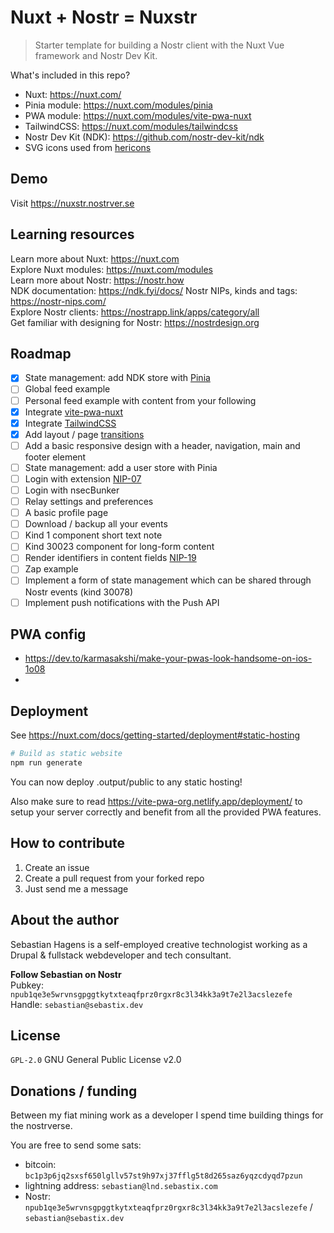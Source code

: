 # Nuxt + Nostr = Nuxstr
> Starter template for building a Nostr client with the Nuxt Vue framework and Nostr Dev Kit.

What's included in this repo?
+ Nuxt: https://nuxt.com/
+ Pinia module: https://nuxt.com/modules/pinia
+ PWA module: https://nuxt.com/modules/vite-pwa-nuxt
+ TailwindCSS: https://nuxt.com/modules/tailwindcss
+ Nostr Dev Kit (NDK): https://github.com/nostr-dev-kit/ndk
+ SVG icons used from [hericons](https://heroicons.com/)

## Demo

Visit https://nuxstr.nostrver.se

## Learning resources

Learn more about Nuxt: https://nuxt.com  
Explore Nuxt modules: https://nuxt.com/modules  
Learn more about Nostr: https://nostr.how  
NDK documentation: https://ndk.fyi/docs/ 
Nostr NIPs, kinds and tags: https://nostr-nips.com/  
Explore Nostr clients: https://nostrapp.link/apps/category/all  
Get familiar with designing for Nostr: https://nostrdesign.org

## Roadmap
- [x] State management: add NDK store with [Pinia](https://nuxt.com/modules/pinia)
- [ ] Global feed example
- [ ] Personal feed example with content from your following
- [x] Integrate [vite-pwa-nuxt](https://nuxt.com/modules/vite-pwa-nuxt)
- [x] Integrate [TailwindCSS](https://nuxt.com/modules/tailwindcss)
- [x] Add layout / page [transitions](https://nuxt.com/docs/getting-started/transitions#layout-transitions) 
- [ ] Add a basic responsive design with a header, navigation, main and footer element
- [ ] State management: add a user store with Pinia
- [ ] Login with extension [NIP-07](https://nostr-nips.com/nip-07)
- [ ] Login with nsecBunker
- [ ] Relay settings and preferences
- [ ] A basic profile page
- [ ] Download / backup all your events
- [ ] Kind 1 component short text note
- [ ] Kind 30023 component for long-form content
- [ ] Render identifiers in content fields [NIP-19](https://nostr-nips.com/nip-19) 
- [ ] Zap example
- [ ] Implement a form of state management which can be shared through Nostr events (kind 30078)
- [ ] Implement push notifications with the Push API

## PWA config
* https://dev.to/karmasakshi/make-your-pwas-look-handsome-on-ios-1o08
* 

## Deployment

See https://nuxt.com/docs/getting-started/deployment#static-hosting
```bash
# Build as static website
npm run generate
```
You can now deploy .output/public to any static hosting!

Also make sure to read https://vite-pwa-org.netlify.app/deployment/ to setup your server correctly and benefit from all the provided PWA features. 

## How to contribute

1. Create an issue
2. Create a pull request from your forked repo
3. Just send me a message

## About the author

Sebastian Hagens is a self-employed creative technologist working as a Drupal & fullstack webdeveloper and tech consultant.

**Follow Sebastian on Nostr**  
Pubkey: `npub1qe3e5wrvnsgpggtkytxteaqfprz0rgxr8c3l34kk3a9t7e2l3acslezefe`      
Handle: `sebastian@sebastix.dev`

## License
`GPL-2.0` GNU General Public License v2.0

## Donations / funding

Between my fiat mining work as a developer I spend time building things for the nostrverse.

You are free to send some sats:  
* bitcoin: `bc1p3p6jq2sxsf650lgllv57st9h97xj37fflg5t8d265saz6yqzcdyqd7pzun`  
* lightning address: `sebastian@lnd.sebastix.com`
* Nostr: `npub1qe3e5wrvnsgpggtkytxteaqfprz0rgxr8c3l34kk3a9t7e2l3acslezefe` / `sebastian@sebastix.dev`